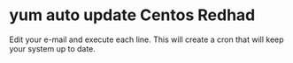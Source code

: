 # yum auto update Centos Redhad

Edit your e-mail and execute each line. This will create a cron that will keep your system up to date.
